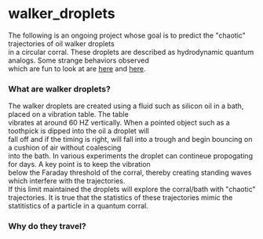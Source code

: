 # walker_droplets
The following is an ongoing project whose goal is to predict the "chaotic" trajectories of oil walker droplets<br>
in a circular corral.  These droplets are described as hydrodynamic quantum analogs. Some strange behaviors observed<br> 
which are fun to look at are [here](https://www.youtube.com/watch?v=-2yYgfaU6Ik) and [here](https://www.youtube.com/watch?v=MP-NZ5EoTm4).<br>

### What are walker droplets?
The walker droplets are created using a fluid such as silicon oil in a bath, placed on a vibration table. The table<br> vibrates at around 60 HZ vertically.  When a pointed object such as a toothpick is dipped into the oil a droplet will<br>
fall off and if the timing is right, will fall into a trough and begin bouncing on a cushion of air without coalescing<br> into the bath. In various experiments the droplet can contineue propogating for days. A key point is to keep the vibration<br> below the Faraday threshold of the corral, thereby creating standing waves which interfere with the trajectories.<br>
If this limit maintained the droplets will explore the corral/bath with "chaotic" trajectories.  It is true that the statistics of these trajectories mimic the statitistics of a particle in a quantum corral.

### Why do they travel?


